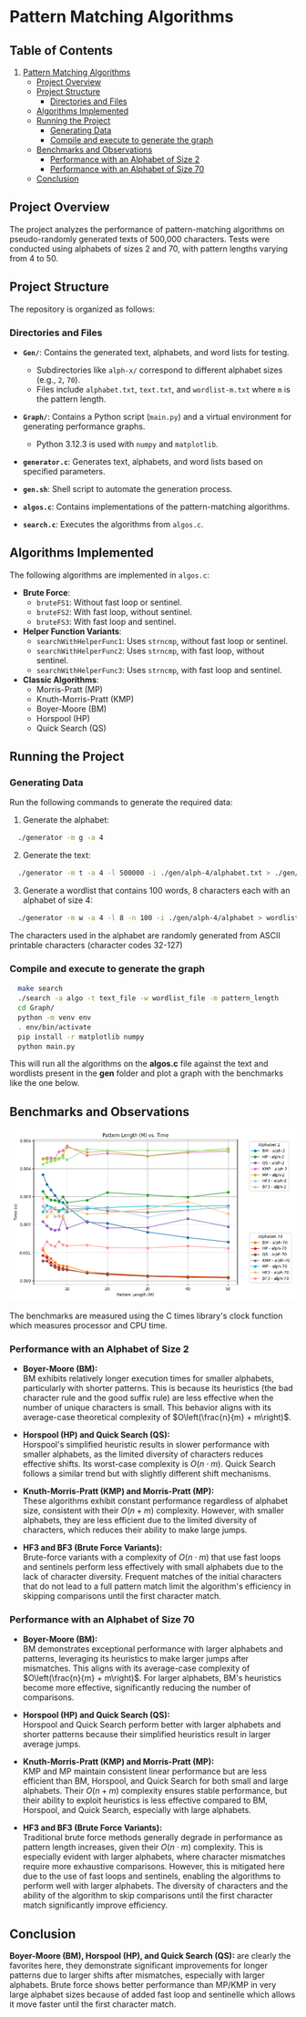 # Pattern Matching Algorithms

## Table of Contents

1. [Pattern Matching Algorithms](#pattern-matching-algorithms)
   - [Project Overview](#project-overview)
   - [Project Structure](#project-structure)
     - [Directories and Files](#directories-and-files)
   - [Algorithms Implemented](#algorithms-implemented)
   - [Running the Project](#running-the-project)
     - [Generating Data](#generating-data)
     - [Compile and execute to generate the graph](#compile-and-execute-to-generate-the-graph)
   - [Benchmarks and Observations](#benchmarks-and-observations)
     - [Performance with an Alphabet of Size 2](#performance-with-an-alphabet-of-size-2)
     - [Performance with an Alphabet of Size 70](#performance-with-an-alphabet-of-size-70)
   - [Conclusion](#conclusion)

## Project Overview

The project analyzes the performance of pattern-matching algorithms on pseudo-randomly generated texts of 500,000 characters. Tests were conducted using alphabets of sizes 2 and 70, with pattern lengths varying from 4 to 50.

## Project Structure

The repository is organized as follows:

### Directories and Files

- **`Gen/`**: Contains the generated text, alphabets, and word lists for testing.
  - Subdirectories like `alph-x/` correspond to different alphabet sizes (e.g., `2`, `70`).
  - Files include `alphabet.txt`, `text.txt`, and `wordlist-m.txt` where `m` is the pattern length.

- **`Graph/`**: Contains a Python script (`main.py`) and a virtual environment for generating performance graphs.
  - Python 3.12.3 is used with `numpy` and `matplotlib`.

- **`generator.c`**: Generates text, alphabets, and word lists based on specified parameters.

- **`gen.sh`**: Shell script to automate the generation process.

- **`algos.c`**: Contains implementations of the pattern-matching algorithms.

- **`search.c`**: Executes the algorithms from `algos.c`.

## Algorithms Implemented

The following algorithms are implemented in `algos.c`:

- **Brute Force**:
  - `bruteFS1`: Without fast loop or sentinel.
  - `bruteFS2`: With fast loop, without sentinel.
  - `bruteFS3`: With fast loop and sentinel.
- **Helper Function Variants**:
  - `searchWithHelperFunc1`: Uses `strncmp`, without fast loop or sentinel.
  - `searchWithHelperFunc2`: Uses `strncmp`, with fast loop, without sentinel.
  - `searchWithHelperFunc3`: Uses `strncmp`, with fast loop and sentinel.
- **Classic Algorithms**:
  - Morris-Pratt (MP)
  - Knuth-Morris-Pratt (KMP)
  - Boyer-Moore (BM)
  - Horspool (HP)
  - Quick Search (QS)

## Running the Project

### Generating Data

Run the following commands to generate the required data:

1. Generate the alphabet:
```bash
  ./generator -m g -a 4
 ```
2. Generate the text:
```bash
  ./generator -m t -a 4 -l 500000 -i ./gen/alph-4/alphabet.txt > ./gen/alph-4/text.txt
```
3. Generate a wordlist that contains 100 words, 8 characters each with an alphabet of size 4:
```bash
  ./generator -m w -a 4 -l 8 -n 100 -i ./gen/alph-4/alphabet > wordlist-8.txt
```

The characters used in the alphabet are randomly generated from ASCII printable characters (character codes 32-127)

### Compile and execute to generate the graph

```bash
  make search
  ./search -a algo -t text_file -w wordlist_file -m pattern_length
  cd Graph/
  python -m venv env
  . env/bin/activate
  pip install -r matplotlib numpy
  python main.py
```
This will run all the algorithms on the **algos.c** file against the text and wordlists present in the **gen** folder and plot a graph with the benchmarks like the one below.


## Benchmarks and Observations
![Benchmarks for each algorithm with an alphabet of size 2 and 70](graph/comparison_plot.png "Benchmarks for each algorithm with an alphabet of size 2 and 70")

The benchmarks are measured using the C times library's clock function which measures processor and CPU time.
### Performance with an Alphabet of Size 2

- **Boyer-Moore (BM):**  
  BM exhibits relatively longer execution times for smaller alphabets, particularly with shorter patterns. This is because its heuristics (the bad character rule and the good suffix rule) are less effective when the number of unique characters is small. This behavior aligns with its average-case theoretical complexity of $O\left(\frac{n}{m} + m\right)$.

- **Horspool (HP) and Quick Search (QS):**  
  Horspool's simplified heuristic results in slower performance with smaller alphabets, as the limited diversity of characters reduces effective shifts. Its worst-case complexity is $O(n \cdot m)$. Quick Search follows a similar trend but with slightly different shift mechanisms.

- **Knuth-Morris-Pratt (KMP) and Morris-Pratt (MP):**  
  These algorithms exhibit constant performance regardless of alphabet size, consistent with their $O(n + m)$ complexity. However, with smaller alphabets, they are less efficient due to the limited diversity of characters, which reduces their ability to make large jumps.

- **HF3 and BF3 (Brute Force Variants):**  
  Brute-force variants with a complexity of $O(n \cdot m)$ that use fast loops and sentinels perform less effectively with small alphabets due to the lack of character diversity. Frequent matches of the initial characters that do not lead to a full pattern match limit the algorithm's efficiency in skipping comparisons until the first character match.

### Performance with an Alphabet of Size 70

- **Boyer-Moore (BM):**  
  BM demonstrates exceptional performance with larger alphabets and patterns, leveraging its heuristics to make larger jumps after mismatches. This aligns with its average-case complexity of $O\left(\frac{n}{m} + m\right)$. For larger alphabets, BM's heuristics become more effective, significantly reducing the number of comparisons.

- **Horspool (HP) and Quick Search (QS):**  
  Horspool and Quick Search perform better with larger alphabets and shorter patterns because their simplified heuristics result in larger average jumps.

- **Knuth-Morris-Pratt (KMP) and Morris-Pratt (MP):**  
  KMP and MP maintain consistent linear performance but are less efficient than BM, Horspool, and Quick Search for both small and large alphabets. Their $O(n + m)$ complexity ensures stable performance, but their ability to exploit heuristics is less effective compared to BM, Horspool, and Quick Search, especially with large alphabets.

- **HF3 and BF3 (Brute Force Variants):**  
  Traditional brute force methods generally degrade in performance as pattern length increases, given their $O(n \cdot m)$ complexity. This is especially evident with larger alphabets, where character mismatches require more exhaustive comparisons. However, this is mitigated here due to the use of fast loops and sentinels, enabling the algorithms to perform well with larger alphabets. The diversity of characters and the ability of the algorithm to skip comparisons until the first character match significantly improve efficiency.


##  Conclusion
**Boyer-Moore (BM), Horspool (HP), and Quick Search (QS):**  are clearly the favorites here, they demonstrate significant improvements for longer patterns due to larger shifts after mismatches, especially with larger alphabets. Brute force shows better performance than MP/KMP in very large alphabet sizes because of added fast loop and sentinelle which allows it move faster until the first character match.